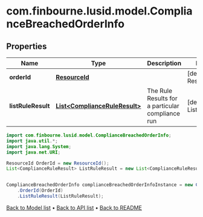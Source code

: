 # com.finbourne.lusid.model.ComplianceBreachedOrderInfo

## Properties

Name | Type | Description | Notes
------------ | ------------- | ------------- | -------------
**orderId** | [**ResourceId**](ResourceId.md) |  | [default to ResourceId]
**listRuleResult** | [**List&lt;ComplianceRuleResult&gt;**](ComplianceRuleResult.md) | The Rule Results for a particular compliance run | [default to List<ComplianceRuleResult>]

```java
import com.finbourne.lusid.model.ComplianceBreachedOrderInfo;
import java.util.*;
import java.lang.System;
import java.net.URI;

ResourceId OrderId = new ResourceId();
List<ComplianceRuleResult> ListRuleResult = new List<ComplianceRuleResult>();


ComplianceBreachedOrderInfo complianceBreachedOrderInfoInstance = new ComplianceBreachedOrderInfo()
    .OrderId(OrderId)
    .ListRuleResult(ListRuleResult);
```


[Back to Model list](../README.md#documentation-for-models) &#8226; [Back to API list](../README.md#documentation-for-api-endpoints) &#8226; [Back to README](../README.md)
